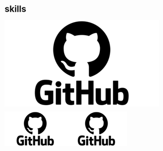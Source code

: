 # skills

[![Skill Image](https://raw.githubusercontent.com/GeoCommander/skills/master/GitHub-Logo.png)](https://github.com/GeoCommander/skills/blob/master/README.md)

<div style="display: flex;">
    <a href="https://github.com/GeoCommander/skills/blob/master/README.md">
        <img src="https://raw.githubusercontent.com/GeoCommander/skills/master/GitHub-Logo.png" alt="Skill Image" width="200px">
    </a>
    <a href="https://github.com/GeoCommander/skills/blob/master/README.md">
        <img src="https://raw.githubusercontent.com/GeoCommander/skills/master/GitHub-Logo.png" alt="Skill Image" width="200px">
    </a>
</div>
